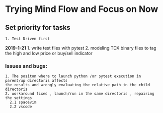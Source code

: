 # Trying Mind Flow and Focus on Now

##  Set priority for tasks
    1. Test Driven first
**2019-1-21**
    1. write test files with pytest
    2. modeling TDX binary files to tag the high and low price or buy/sell indicator

### Issues and bugs:
    1. The positon where to launch python /or pytest execution in parent/up directoris affects
    the results and wrongly evaluating the relative path in the child directoris
    2. workaround fixed , launch/run in the same directoris , repairing the settings
      2.1 spacevim 
      2.2 vscode
